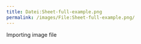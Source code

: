 ```yaml
---
title: Datei:Sheet-full-example.png
permalink: /images/File:Sheet-full-example.png/
---
```


Importing image file